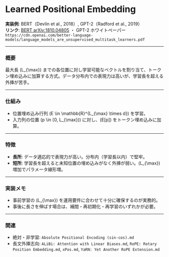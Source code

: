 # Learned Positional Embedding

**実装例**: BERT（Devlin et al., 2018）, GPT-2（Radford et al., 2019）  
**リンク**: [BERT arXiv:1810.04805](https://arxiv.org/abs/1810.04805) ・ GPT-2 ホワイトペーパー `https://cdn.openai.com/better-language-models/language_models_are_unsupervised_multitask_learners.pdf`

---

### 概要
最大長 \(L_{\max}\) までの各位置に対し学習可能なベクトルを割り当て、トークン埋め込みに加算する方式。データ分布内での表現力は高いが、学習長を超える外挿が苦手。

---

### 仕組み
- 位置埋め込み行列 \(E \in \mathbb{R}^{L_{\max} \times d}\) を学習。
- 入力列の位置 \(p \in [0, L_{\max})\) に対し、\(E[p]\) をトークン埋め込みに加算。

---

### 特徴
- **長所**: データ適応的で表現力が高い。分布内（学習長以内）で堅牢。
- **短所**: 学習長を超えると未知位置の埋め込みがなく外挿が弱い。\(L_{\max}\) 増加でパラメータ線形増。

---

### 実装メモ
- 事前学習の \(L_{\max}\) を運用要件に合わせて十分に確保するのが実務的。
- 事後に長さを伸ばす場合は、補間・再初期化・再学習のいずれかが必要。

---

### 関連
- 絶対・非学習: `Absolute Positional Encoding (sin-cos).md`
- 長文外挿志向: `ALiBi: Attention with Linear Biases.md`, `RoPE: Rotary Position Embedding.md`, `xPos.md`, `YaRN: Yet Another RoPE Extension.md`

